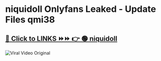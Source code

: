
 # niquidoll Onlyfans Leaked - Update Files qmi38

## <h2><a href="https://clipsfans.com/niquidoll&ref=git">🔗 Click to LINKS ⏩⏩ 👉 🟢 niquidoll </a></h2>

<a href="https://clipsfans.com/niquidoll&ref=git" rel="nofollow" data-target="animated-image.originalLink"><img src="https://i.ibb.co.com/xMMVF88/686577567.gif" alt="Viral Video Original" style="max-width: 100%; display: inline-block;" data-target="animated-image.originalImage"></a>

